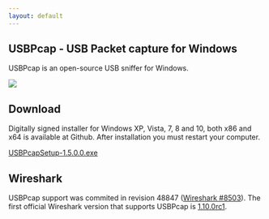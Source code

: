 ```yaml
---
layout: default
---
```


USBPcap - USB Packet capture for Windows
----------------------------------------

USBPcap is an open-source USB sniffer for Windows.

 [![](tour/stdin_capture_small.png)](tour/stdin_capture.png "Screenshot") 

Download
--------

Digitally signed installer for Windows XP, Vista, 7, 8 and 10, both x86 and x64 is available at Github. After installation you must restart your computer.

[USBPcapSetup-1.5.0.0.exe](thankyou.html?file=1.5.0.0/USBPcapSetup-1.5.0.0.exe)

Wireshark
---------

USBPcap support was commited in revision 48847 ([Wireshark #8503](https://bugs.wireshark.org/bugzilla/show_bug.cgi?id=8503)). The first official Wireshark version that supports USBPcap is [1.10.0rc1](http://www.wireshark.org/download.html#development_release).

